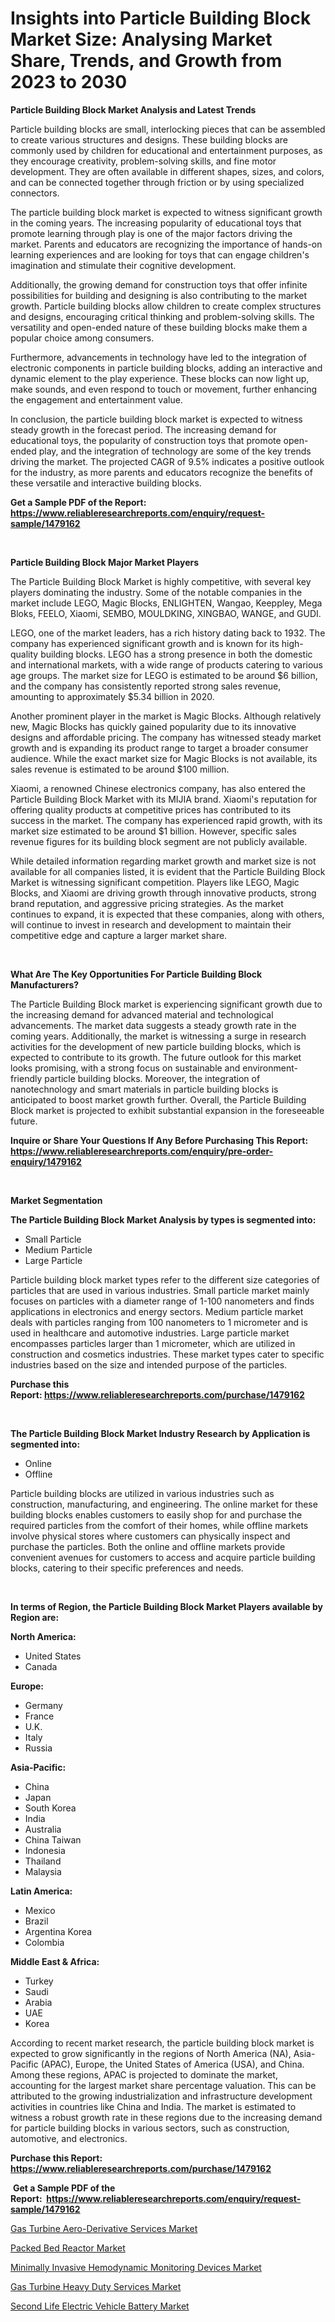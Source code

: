 <p><h1>Insights into Particle Building Block Market Size: Analysing Market Share, Trends, and Growth from 2023 to 2030</h1></p><p><strong>Particle Building Block Market Analysis and Latest Trends</strong></p>
<p><p>Particle building blocks are small, interlocking pieces that can be assembled to create various structures and designs. These building blocks are commonly used by children for educational and entertainment purposes, as they encourage creativity, problem-solving skills, and fine motor development. They are often available in different shapes, sizes, and colors, and can be connected together through friction or by using specialized connectors.</p><p>The particle building block market is expected to witness significant growth in the coming years. The increasing popularity of educational toys that promote learning through play is one of the major factors driving the market. Parents and educators are recognizing the importance of hands-on learning experiences and are looking for toys that can engage children's imagination and stimulate their cognitive development.</p><p>Additionally, the growing demand for construction toys that offer infinite possibilities for building and designing is also contributing to the market growth. Particle building blocks allow children to create complex structures and designs, encouraging critical thinking and problem-solving skills. The versatility and open-ended nature of these building blocks make them a popular choice among consumers.</p><p>Furthermore, advancements in technology have led to the integration of electronic components in particle building blocks, adding an interactive and dynamic element to the play experience. These blocks can now light up, make sounds, and even respond to touch or movement, further enhancing the engagement and entertainment value.</p><p>In conclusion, the particle building block market is expected to witness steady growth in the forecast period. The increasing demand for educational toys, the popularity of construction toys that promote open-ended play, and the integration of technology are some of the key trends driving the market. The projected CAGR of 9.5% indicates a positive outlook for the industry, as more parents and educators recognize the benefits of these versatile and interactive building blocks.</p></p>
<p><strong>Get a Sample PDF of the Report:&nbsp; <a href="https://www.reliableresearchreports.com/enquiry/request-sample/1479162">https://www.reliableresearchreports.com/enquiry/request-sample/1479162</a></strong></p>
<p>&nbsp;</p>
<p><strong>Particle Building Block Major Market Players</strong></p>
<p><p>The Particle Building Block Market is highly competitive, with several key players dominating the industry. Some of the notable companies in the market include LEGO, Magic Blocks, ENLIGHTEN, Wangao, Keeppley, Mega Bloks, FEELO, Xiaomi, SEMBO, MOULDKING, XINGBAO, WANGE, and GUDI.</p><p>LEGO, one of the market leaders, has a rich history dating back to 1932. The company has experienced significant growth and is known for its high-quality building blocks. LEGO has a strong presence in both the domestic and international markets, with a wide range of products catering to various age groups. The market size for LEGO is estimated to be around $6 billion, and the company has consistently reported strong sales revenue, amounting to approximately $5.34 billion in 2020.</p><p>Another prominent player in the market is Magic Blocks. Although relatively new, Magic Blocks has quickly gained popularity due to its innovative designs and affordable pricing. The company has witnessed steady market growth and is expanding its product range to target a broader consumer audience. While the exact market size for Magic Blocks is not available, its sales revenue is estimated to be around $100 million.</p><p>Xiaomi, a renowned Chinese electronics company, has also entered the Particle Building Block Market with its MIJIA brand. Xiaomi's reputation for offering quality products at competitive prices has contributed to its success in the market. The company has experienced rapid growth, with its market size estimated to be around $1 billion. However, specific sales revenue figures for its building block segment are not publicly available.</p><p>While detailed information regarding market growth and market size is not available for all companies listed, it is evident that the Particle Building Block Market is witnessing significant competition. Players like LEGO, Magic Blocks, and Xiaomi are driving growth through innovative products, strong brand reputation, and aggressive pricing strategies. As the market continues to expand, it is expected that these companies, along with others, will continue to invest in research and development to maintain their competitive edge and capture a larger market share.</p></p>
<p>&nbsp;</p>
<p><strong>What Are The Key Opportunities For Particle Building Block Manufacturers?</strong></p>
<p><p>The Particle Building Block market is experiencing significant growth due to the increasing demand for advanced material and technological advancements. The market data suggests a steady growth rate in the coming years. Additionally, the market is witnessing a surge in research activities for the development of new particle building blocks, which is expected to contribute to its growth. The future outlook for this market looks promising, with a strong focus on sustainable and environment-friendly particle building blocks. Moreover, the integration of nanotechnology and smart materials in particle building blocks is anticipated to boost market growth further. Overall, the Particle Building Block market is projected to exhibit substantial expansion in the foreseeable future.</p></p>
<p><strong>Inquire or Share Your Questions If Any Before Purchasing This Report: <a href="https://www.reliableresearchreports.com/enquiry/pre-order-enquiry/1479162">https://www.reliableresearchreports.com/enquiry/pre-order-enquiry/1479162</a></strong></p>
<p>&nbsp;</p>
<p><strong>Market Segmentation</strong></p>
<p><strong>The Particle Building Block Market Analysis by types is segmented into:</strong></p>
<p><ul><li>Small Particle</li><li>Medium Particle</li><li>Large Particle</li></ul></p>
<p><p>Particle building block market types refer to the different size categories of particles that are used in various industries. Small particle market mainly focuses on particles with a diameter range of 1-100 nanometers and finds applications in electronics and energy sectors. Medium particle market deals with particles ranging from 100 nanometers to 1 micrometer and is used in healthcare and automotive industries. Large particle market encompasses particles larger than 1 micrometer, which are utilized in construction and cosmetics industries. These market types cater to specific industries based on the size and intended purpose of the particles.</p></p>
<p><strong>Purchase this Report:&nbsp;<a href="https://www.reliableresearchreports.com/purchase/1479162">https://www.reliableresearchreports.com/purchase/1479162</a></strong></p>
<p>&nbsp;</p>
<p><strong>The Particle Building Block Market Industry Research by Application is segmented into:</strong></p>
<p><ul><li>Online</li><li>Offline</li></ul></p>
<p><p>Particle building blocks are utilized in various industries such as construction, manufacturing, and engineering. The online market for these building blocks enables customers to easily shop for and purchase the required particles from the comfort of their homes, while offline markets involve physical stores where customers can physically inspect and purchase the particles. Both the online and offline markets provide convenient avenues for customers to access and acquire particle building blocks, catering to their specific preferences and needs.</p></p>
<p>&nbsp;</p>
<p><strong>In terms of Region, the Particle Building Block Market Players available by Region are:</strong></p>
<p>
    <p> <strong> North America: </strong>
        <ul>
            <li>United States</li>
            <li>Canada</li>
        </ul>
        </p> 
    <p> <strong> Europe: </strong>
        <ul>
            <li>Germany</li>
            <li>France</li>
            <li>U.K.</li>
            <li>Italy</li>
            <li>Russia</li>
        </ul>
        </p> 
    <p> <strong> Asia-Pacific: </strong>
        <ul>
            <li>China</li>
            <li>Japan</li>
            <li>South Korea</li>
            <li>India</li>
            <li>Australia</li>
            <li>China Taiwan</li>
            <li>Indonesia</li>
            <li>Thailand</li>
            <li>Malaysia</li>
        </ul>
        </p> 
    <p> <strong> Latin America: </strong>
        <ul>
            <li>Mexico</li>
            <li>Brazil</li>
            <li>Argentina Korea</li>
            <li>Colombia</li>
        </ul>
        </p> 
    <p> <strong> Middle East & Africa: </strong>
        <ul>
            <li>Turkey</li>
            <li>Saudi</li>
            <li>Arabia</li>
            <li>UAE</li>
            <li>Korea</li>
        </ul>
    </p>
    </p>
<p><p>According to recent market research, the particle building block market is expected to grow significantly in the regions of North America (NA), Asia-Pacific (APAC), Europe, the United States of America (USA), and China. Among these regions, APAC is projected to dominate the market, accounting for the largest market share percentage valuation. This can be attributed to the growing industrialization and infrastructure development activities in countries like China and India. The market is estimated to witness a robust growth rate in these regions due to the increasing demand for particle building blocks in various sectors, such as construction, automotive, and electronics.</p></p>
<p><strong>Purchase this Report: <a href="https://www.reliableresearchreports.com/purchase/1479162">https://www.reliableresearchreports.com/purchase/1479162</a></strong></p>
<p>&nbsp;<strong>Get a Sample PDF of the Report:&nbsp;&nbsp;<a href="https://www.reliableresearchreports.com/enquiry/request-sample/1479162">https://www.reliableresearchreports.com/enquiry/request-sample/1479162</a></strong></p>
<p><strong></strong></p>
<p><p><a href="https://www.linkedin.com/pulse/gas-turbine-aero-derivative-services-market-research-report/">Gas Turbine Aero-Derivative Services Market</a></p><p><a href="https://medium.com/@yashreports27/packed-bed-reactor-market-size-growth-forecast-2023-2030-3c6605f6450d">Packed Bed Reactor Market</a></p><p><a href="https://www.linkedin.com/pulse/minimally-invasive-hemodynamic-monitoring-devices-market-1e/">Minimally Invasive Hemodynamic Monitoring Devices Market</a></p><p><a href="https://www.linkedin.com/pulse/gas-turbine-heavy-duty-services-market-research-report/">Gas Turbine Heavy Duty Services Market</a></p><p><a href="https://medium.com/@chiragreportprime3/second-life-electric-vehicle-battery-market-size-growth-forecast-2023-2030-57c072cbee3f">Second Life Electric Vehicle Battery Market</a></p></p>
